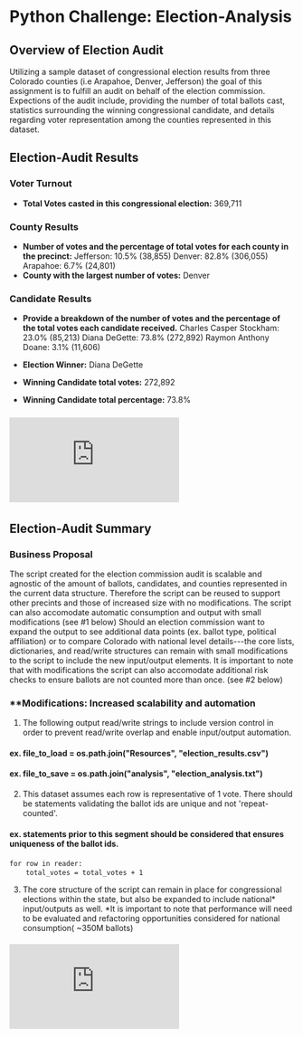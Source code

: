 # Python Challenge: Election-Analysis

## **Overview of Election Audit**
Utilizing a sample dataset of congressional election results from three Colorado counties (i.e Arapahoe, Denver, Jefferson) the goal of this assignment is to fulfill an audit on behalf of the election commission. Expections of the audit include, providing the number of total ballots cast, statistics surrounding the winning congressional candidate, and details regarding voter representation among the counties represented in this dataset. 



## **Election-Audit Results**

### **Voter Turnout**

   * **Total Votes casted in this congressional election:** 369,711 

### **County Results**
   * **Number of votes and the percentage of total votes for each county in the precinct:**
		Jefferson: 10.5% (38,855)
		Denver: 82.8% (306,055)
		Arapahoe: 6.7% (24,801)
   * **County with the largest number of votes:** Denver

### **Candidate Results**
   * **Provide a breakdown of the number of votes and the percentage of the total votes each candidate received.**
		Charles Casper Stockham: 23.0% (85,213)
		Diana DeGette: 73.8% (272,892)
		Raymon Anthony Doane: 3.1% (11,606)

   * **Election Winner:** Diana DeGette
   * **Winning Candidate total votes:**  272,892
   * **Winning Candidate total percentage:** 73.8%

### ![Election-Analysis Image](https://github.com/ljlodl5/Election-Analysis/blob/main/Analysis/election_analysis.txt)


## **Election-Audit Summary**
### **Business Proposal** 
The script created for the election commission audit is scalable and agnostic of the amount of ballots, candidates, and counties represented in the current data structure. Therefore the script can be reused to support other precints and those of increased size with no modifications. 
The script can also accomodate automatic consumption and output with small modifications (see #1 below)
Should an election commission want to expand the output to see additional data points (ex. ballot type, political affiliation) or to compare Colorado with national level details---the core lists, dictionaries, and read/write structures can remain with small modifications to the script to include the new input/output elements. 
It is important to note that with modifications the script can also accomodate additional risk checks to ensure ballots are not counted more than once. (see #2 below)


### **Modifications: Increased scalability and automation
1) The following output read/write strings to include version control in order to prevent read/write overlap and enable input/output automation.
#### ex. file_to_load = os.path.join("Resources", "election_results.csv")
#### ex. file_to_save = os.path.join("analysis", "election_analysis.txt") 

2) This dataset assumes each row is representative of 1 vote. There should be statements validating the ballot ids are unique and not 'repeat-counted'.
#### ex. statements prior to this segment should be considered that ensures uniqueness of the ballot ids. 
    for row in reader:
        total_votes = total_votes + 1
3) The core structure of the script can remain in place for congressional elections within the state, but also be expanded to include national* input/outputs as well. *It is important to note that performance will need to be evaluated and refactoring opportunities considered for national consumption( ~350M ballots) 

#### ![Election Summary: Script Modification Suggestions](https://github.com/ljlodl5/Election-Analysis/blob/main/Resources/Python%20Challenge%20Election-Analysis.pdf)

